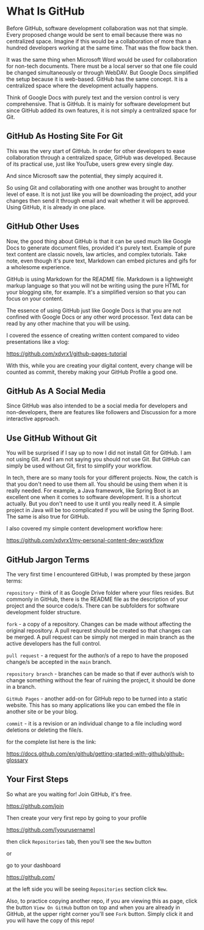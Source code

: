 # What Is GitHub
Before GitHub, software development collaboration
was not that simple. Every proposed change
would be sent to email because there was no 
centralized space. Imagine if this would be
a collaboration of more than a hundred developers
working at the same time. That was the
flow back then.

It was the same thing when Microsoft Word would 
be used for collaboration for non-tech documents.
There must be a local
server so that one file could be changed
simultaneously or through WebDAV. But Google Docs
simplified the setup because it is web-based.
GitHub has the same concept. It is a centralized
space where the development actually happens.

Think of Google Docs with purely text and 
the version control is very comprehensive.
That is GitHub. It is mainly for software
development but since GitHub added its own
features, it is not simply a centralized
space for Git.

## GitHub As Hosting Site For Git
This was the very start of GitHub. In order
for other developers to ease collaboration 
through a centralized space, GitHub was
developed. Because of its practical use,
just like YouTube, users
grew every single day.

And since Microsoft saw the potential,
they simply acquired it.

So using Git and collaborating with
one another was brought to another level
of ease. It is not just like you will
be downloading the project, add your
changes then send it through email 
and wait whether it will be approved.
Using GitHub, it is already in one
place.

## GitHub Other Uses
Now, the good thing about GitHub is that
it can be used much like Google Docs to
generate document files, provided
it's purely text. Example of pure text
content are classic novels, law articles,
and complex tutorials. Take note,
even though it's pure text, Markdown
can embed pictures and gifs for a 
wholesome experience.

GitHub is using Markdown for the 
README file. Markdown is a lightweight 
markup language
so that you will not be writing using 
the pure HTML for your blogging site, for
example. It's a simplified version so
that you can focus on your content.

The essence of using GitHub just like
Google Docs is that you are not confined
with Google Docs or any other word processor.
Text data can be read by any other machine
that you will be using.

I covered the essence of creating written
content compared to video presentations
like a vlog:

<https://github.com/xdvrx1/github-pages-tutorial>

With this, while you are creating your 
digital content, every change will be counted
as commit, thereby making your GitHub Profile
a good one.

## GitHub As A Social Media
Since GitHub was also intended to be
a social media for developers and non-developers,
there are features like followers
and Discussion for a more interactive
approach.

## Use GitHub Without Git
You will be surprised if I say up to now
I did not install Git for GitHub. I am not
using Git. And I am not saying you should not 
use Git. But GitHub can simply be used
without Git, first to simplify your
workflow. 

In tech, there are so many tools for
your different projects. Now, the catch
is that you don't need to use them all.
You should be using them when it is really
needed. For example, a Java framework, like
Spring Boot is an excellent one when
it comes to software development. It is
a shortcut actually. But you don't
need to use it until you really need it.
A simple project in Java will be too 
complicated if you will be using the Spring Boot.
The same is also true for GitHub.

I also covered my simple content development
workflow here:

<https://github.com/xdvrx1/my-personal-content-dev-workflow>

## GitHub Jargon Terms
The very first time I encountered GitHub, 
I was prompted by these jargon terms:

`repository` - think of it as Google Drive folder
where your files resides.
But commonly in GitHub, there is the README file
as the description of your project
and the source code/s. There can be subfolders
for software development folder structure.

`fork` - a copy of a repository. Changes can
be made without affecting the original
repository. A pull requrest should be
created so that changes can be merged.
A pull request can be simply not merged
in main branch as the active developers
has the full control.

`pull request` - a request for the author/s
of a repo to have the proposed change/s
be accepted in the `main` branch.

`repository branch` - branches can
be made so that if ever author/s
wish to change something without
the fear of ruining the project,
it should be done in a branch.

`GitHub Pages` - another add-on
for GitHub repo to be turned into a 
static website. This has so many 
applications like you can embed
the file in another site or be your
blog.

`commit` - it is a revision or
an individual change to a file
including word deletions or deleting 
the file/s.

for the complete list here is the 
link:

<https://docs.github.com/en/github/getting-started-with-github/github-glossary>

## Your First Steps
So what are you waiting for! Join GitHub, it's free.

<https://github.com/join>

Then create your very first repo by going to your profile

<https://github.com/[yourusername]>

then click `Repositories` tab, then you'll see the 
`New` button

or

go to your dashboard 

<https://github.com/>

at the left side you will be seeing `Repositories`
section click `New`.

Also, to practice copying another repo, 
if you are viewing this as page, click
the button `View On GitHub` button on top
and when you are already in GitHub, 
at the upper right corner you'll
see `Fork` button. Simply click it
and you will have the copy of this repo!
